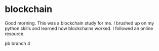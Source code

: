 # blockchain
  
Good morning.  This was a blockchain study for me.  I brushed up on my python skills and learned how blockchains worked.  I followed an online resource.  

pb branch 4

